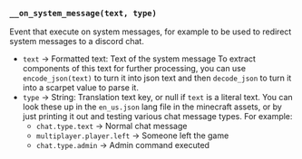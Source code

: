### `__on_system_message(text, type)`

Event that execute on system messages, for example to be used to redirect system messages to a discord chat.

* `text` -> Formatted text: Text of the system message
To extract components of this text for further processing,
you can use `encode_json(text)` to turn it into json text
and then `decode_json` to turn it into a scarpet value to parse it.
* `type` -> String: Translation text key, or null if `text` is a literal text.
You can look these up in the `en_us.json` lang file in the minecraft assets,
or by just printing it out and testing various chat message types.
For example:
    * `chat.type.text` -> Normal chat message
    * `multiplayer.player.left` -> Someone left the game
    * `chat.type.admin` -> Admin command executed